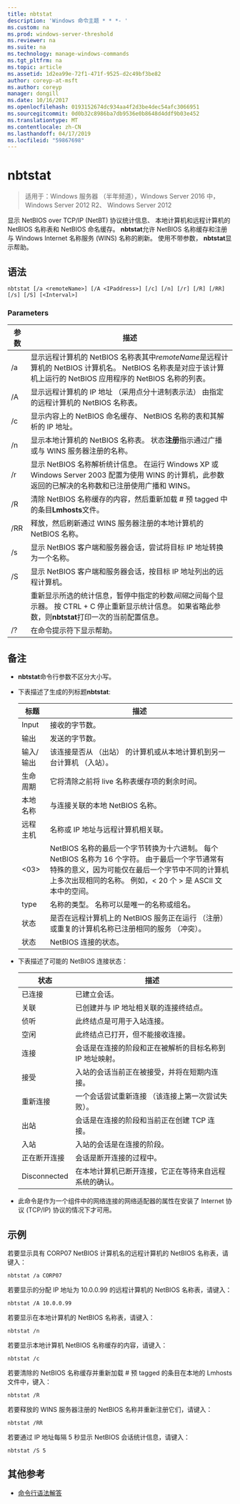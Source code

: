 ```yaml
---
title: nbtstat
description: 'Windows 命令主题 * * *- '
ms.custom: na
ms.prod: windows-server-threshold
ms.reviewer: na
ms.suite: na
ms.technology: manage-windows-commands
ms.tgt_pltfrm: na
ms.topic: article
ms.assetid: 1d2ea99e-72f1-471f-9525-d2c49bf3be82
author: coreyp-at-msft
ms.author: coreyp
manager: dongill
ms.date: 10/16/2017
ms.openlocfilehash: 0193152674dc934aa4f2d3be4dec54afc3066951
ms.sourcegitcommit: 0d0b32c8986ba7db9536e0b8648d4ddf9b03e452
ms.translationtype: MT
ms.contentlocale: zh-CN
ms.lasthandoff: 04/17/2019
ms.locfileid: "59867698"
---
```

# <a name="nbtstat"></a>nbtstat

>适用于：Windows 服务器 （半年频道），Windows Server 2016 中，Windows Server 2012 R2、 Windows Server 2012

显示 NetBIOS over TCP/IP (NetBT) 协议统计信息、 本地计算机和远程计算机的 NetBIOS 名称表和 NetBIOS 命名缓存。 **nbtstat**允许 NetBIOS 名称缓存和注册与 Windows Internet 名称服务 (WINS) 名称的刷新。 使用不带参数， **nbtstat**显示帮助。 

## <a name="syntax"></a>语法

```
nbtstat [/a <remoteName>] [/A <IPaddress>] [/c] [/n] [/r] [/R] [/RR] [/s] [/S] [<Interval>]
```

### <a name="parameters"></a>Parameters

|参数|描述|
|-------|--------|
|/a <remoteName>|显示远程计算机的 NetBIOS 名称表其中*remoteName*是远程计算机的 NetBIOS 计算机名。 NetBIOS 名称表是对应于该计算机上运行的 NetBIOS 应用程序的 NetBIOS 名称的列表。|
|/A <IPaddress>|显示远程计算机的 IP 地址 （采用点分十进制表示法） 由指定的远程计算机的 NetBIOS 名称表。|
|/c|显示内容上的 NetBIOS 命名缓存、 NetBIOS 名称的表和其解析的 IP 地址。|
|/n|显示本地计算机的 NetBIOS 名称表。 状态**注册**指示通过广播或与 WINS 服务器注册的名称。|
|/r|显示 NetBIOS 名称解析统计信息。 在运行 Windows XP 或 Windows Server 2003 配置为使用 WINS 的计算机，此参数返回的已解决的名称数和已注册使用广播和 WINS。|
|/R|清除 NetBIOS 名称缓存的内容，然后重新加载 # 预 tagged 中的条目**Lmhosts**文件。|
|/RR|释放，然后刷新通过 WINS 服务器注册的本地计算机的 NetBIOS 名称。|
|/s|显示 NetBIOS 客户端和服务器会话，尝试将目标 IP 地址转换为一个名称。|
|/S|显示 NetBIOS 客户端和服务器会话，按目标 IP 地址列出的远程计算机。|
|<Interval>|重新显示所选的统计信息，暂停中指定的秒数*间隔*之间每个显示器。 按 CTRL + C 停止重新显示统计信息。 如果省略此参数，则**nbtstat**打印一次的当前配置信息。|
|/?|在命令提示符下显示帮助。|

## <a name="remarks"></a>备注

-   **nbtstat**命令行参数不区分大小写。

-   下表描述了生成的列标题**nbtstat**:

    |标题|描述|
    |------|--------|
    |Input|接收的字节数。|
    |输出|发送的字节数。|
    |输入/输出|该连接是否从 （出站） 的计算机或从本地计算机到另一台计算机 （入站）。|
    |生命周期|它将清除之前将 live 名称表缓存项的剩余时间。|
    |本地名称|与连接关联的本地 NetBIOS 名称。|
    |远程主机|名称或 IP 地址与远程计算机相关联。|
    |<03>|NetBIOS 名称的最后一个字节转换为十六进制。 每个 NetBIOS 名称为 16 个字符。 由于最后一个字节通常有特殊的意义，因为可能仅在最后一个字节中不同的计算机上多次出现相同的名称。 例如，< 20 个 > 是 ASCII 文本中的空间。|
    |type|名称的类型。 名称可以是唯一的名称或组名。|
    |状态|是否在远程计算机上的 NetBIOS 服务正在运行 （注册） 或重复的计算机名称已注册相同的服务 （冲突）。|
    |状态|NetBIOS 连接的状态。|

-   下表描述了可能的 NetBIOS 连接状态：

    |状态|描述|
    |-----|--------|
    |已连接|已建立会话。|
    |关联|已创建并与 IP 地址相关联的连接终结点。|
    |侦听|此终结点是可用于入站连接。|
    |空闲|此终结点已打开，但不能接收连接。|
    |连接|会话是在连接的阶段和正在被解析的目标名称到 IP 地址映射。|
    |接受|入站的会话当前正在被接受，并将在短期内连接。|
    |重新连接|一个会话尝试重新连接 （该连接上第一次尝试失败）。|
    |出站|会话是在连接的阶段和当前正在创建 TCP 连接。|
    |入站|入站的会话是在连接的阶段。|
    |正在断开连接|会话是断开连接的过程中。|
    |Disconnected|在本地计算机已断开连接，它正在等待来自远程系统的确认。|

-   此命令是作为一个组件中的网络连接的网络适配器的属性在安装了 Internet 协议 (TCP/IP) 协议的情况下才可用。

## <a name="BKMK_Examples"></a>示例
若要显示具有 CORP07 NetBIOS 计算机名的远程计算机的 NetBIOS 名称表，请键入：

```
nbtstat /a CORP07
```

若要显示的分配 IP 地址为 10.0.0.99 的远程计算机的 NetBIOS 名称表，请键入：

```
nbtstat /A 10.0.0.99
```

若要显示在本地计算机的 NetBIOS 名称表，请键入：

```
nbtstat /n
```

若要显示本地计算机 NetBIOS 名称缓存的内容，请键入：

```
nbtstat /c
```

若要清除的 NetBIOS 名称缓存并重新加载 # 预 tagged 的条目在本地的 Lmhosts 文件中，键入：

```
nbtstat /R
```

若要释放的 WINS 服务器注册的 NetBIOS 名称并重新注册它们，请键入：

```
nbtstat /RR
```

若要通过 IP 地址每隔 5 秒显示 NetBIOS 会话统计信息，请键入：

```
nbtstat /S 5
```

## <a name="additional-references"></a>其他参考

-   [命令行语法解答](command-line-syntax-key.md)


